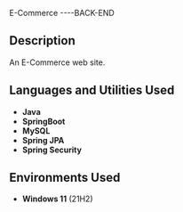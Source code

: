 E-Commerce ----BACK-END

<h2>Description</h2>
An E-Commerce web site.

<h2>Languages and Utilities Used</h2>

- <b>Java</b> 
- <b>SpringBoot</b> 
- <b>MySQL</b>
- <b>Spring JPA</b> 
- <b>Spring Security</b> 


<h2>Environments Used </h2>

- <b>Windows 11</b> (21H2)
